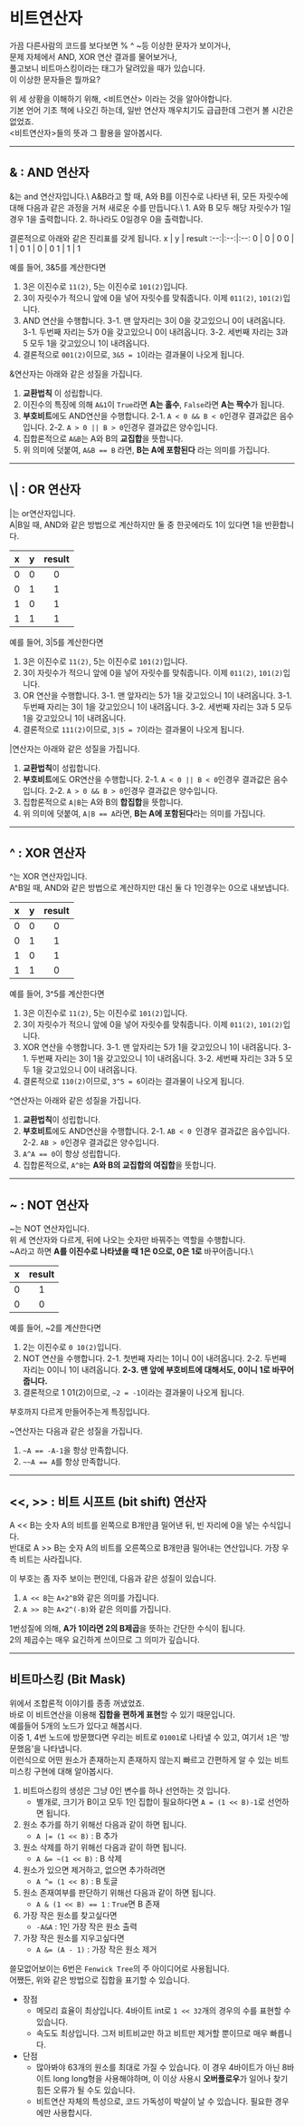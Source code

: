 비트연산자
=========================
가끔 다른사람의 코드를 보다보면 % ^ ~등 이상한 문자가 보이거나,\
문제 자체에서 AND, XOR 연산 결과를 물어보거나,\
풀고보니 비트마스킹이라는 태그가 달려있을 때가 있습니다.\
이 이상한 문자들은 뭘까요?

위 세 상황을 이해하기 위해, <비트연산> 이라는 것을 알아야합니다.\
기본 언어 기초 책에 나오긴 하는데, 일반 연산자 깨우치기도 급급한데 그런거 볼 시간은 없었죠.\
<비트연산자>들의 뜻과 그 활용을 알아봅시다.

------------------
<h2>& : AND 연산자</h2>
&는 and 연산자입니다.\
A&B라고 할 때, A와 B를 이진수로 나타낸 뒤, 모든 자릿수에 대해 다음과 같은 과정을 거쳐 새로운 수를 만듭니다.\
1. A와 B 모두 해당 자릿수가 1일경우 1을 출력합니다.
2. 하나라도 0일경우 0을 출력합니다.
   
결론적으로 아래와 같은 진리표를 갖게 됩니다.
x | y | result
:--:|:--:|:--:
0 | 0 | 0
0 | 1 | 0
1 | 0 | 0
1 | 1 | 1

예를 들어, 3&5를 계산한다면
1. 3은 이진수로 ```11(2)```, 5는 이진수로 ```101(2)```입니다.
2. 3이 자릿수가 적으니 앞에 0을 넣어 자릿수를 맞춰줍니다. 이제 ```011(2)```, ```101(2)```입니다.
3. AND 연산을 수행합니다.
3-1. 맨 앞자리는 3이 0을 갖고있으니 0이 내려옵니다.
3-1. 두번째 자리는 5가 0을 갖고있으니 0이 내려옵니다.
3-2. 세번째 자리는 3과 5 모두 1을 갖고있으니 1이 내려옵니다.
4. 결론적으로 ```001(2)```이므로, ```3&5 = 1```이라는 결과물이 나오게 됩니다.

&연산자는 아래와 같은 성질을 가집니다.
1. **교환법칙** 이 성립합니다.
2. 이진수의 특징에 의해 ```A&1```이 ```True```라면 **A는 홀수**, ```False```라면 **A는 짝수**가 됩니다.
3. **부호비트**에도 AND연산을 수행합니다.
   2-1. ```A < 0 && B < 0```인경우 결과값은 음수입니다.
   2-2. ```A > 0 || B > 0```인경우 결과값은 양수입니다. 
4. 집합론적으로 ```A&B```는 A와 B의 **교집합**을 뜻합니다.
5. 위 의미에 덧붙여, ```A&B == B``` 라면, **B는 A에 포함된다** 라는 의미를 가집니다.

------------------
<h2>\| : OR 연산자</h2>

|는 or연산자입니다.\
A|B일 때, AND와 같은 방법으로 계산하지만 둘 중 한곳에라도 1이 있다면 1을 반환합니다.

x | y | result
:--:|:--:|:--:
0 | 0 | 0
0 | 1 | 1
1 | 0 | 1
1 | 1 | 1

예를 들어, 3|5를 계산한다면
1. 3은 이진수로 ```11(2)```, 5는 이진수로 ```101(2)```입니다.
2. 3이 자릿수가 적으니 앞에 0을 넣어 자릿수를 맞춰줍니다. 이제 ```011(2)```, ```101(2)```입니다.
3. OR 연산을 수행합니다.
3-1. 맨 앞자리는 5가 1을 갖고있으니 1이 내려옵니다.
3-1. 두번째 자리는 3이 1을 갖고있으니 1이 내려옵니다.
3-2. 세번째 자리는 3과 5 모두 1을 갖고있으니 1이 내려옵니다.
4. 결론적으로 ```111(2)```이므로, ```3|5 = 7```이라는 결과물이 나오게 됩니다.

|연산자는 아래와 같은 성질을 가집니다.
1. **교환법칙**이 성립합니다.
2. **부호비트**에도 OR연산을 수행합니다.
   2-1. ```A < 0 || B < 0```인경우 결과값은 음수입니다.
   2-2. ```A > 0 && B > 0```인경우 결과값은 양수입니다.
3. 집합론적으로 ```A|B```는 A와 B의 **합집합**을 뜻합니다.
4. 위 의미에 덧붙여, ```A|B == A```라면, **B는 A에 포함된다**라는 의미를 가집니다.

------------
<h2>^ : XOR 연산자</h2>

^는 XOR 연산자입니다.\
A^B일 때, AND와 같은 방법으로 계산하지만 대신 둘 다 1인경우는 0으로 내보냅니다.

x | y | result
:--:|:--:|:--:
0 | 0 | 0
0 | 1 | 1
1 | 0 | 1
1 | 1 | 0

예를 들어, 3^5를 계산한다면
1. 3은 이진수로 ```11(2)```, 5는 이진수로 ```101(2)```입니다.
2. 3이 자릿수가 적으니 앞에 0을 넣어 자릿수를 맞춰줍니다. 이제 ```011(2)```, ```101(2)```입니다.
3. XOR 연산을 수행합니다.
3-1. 맨 앞자리는 5가 1을 갖고있으니 1이 내려옵니다.
3-1. 두번째 자리는 3이 1을 갖고있으니 1이 내려옵니다.
3-2. 세번째 자리는 3과 5 모두 1을 갖고있으니 0이 내려옵니다.
4. 결론적으로 ```110(2)```이므로, ```3^5 = 6```이라는 결과물이 나오게 됩니다.

^연산자는 아래와 같은 성질을 가집니다.
1. **교환법칙**이 성립합니다.
2. **부호비트**에도 AND연산을 수행합니다.
   2-1. ```AB < 0 ```인경우 결과값은 음수입니다.
   2-2. ```AB > 0```인경우 결과값은 양수입니다.
3. ```A^A == 0```이 항상 성립합니다.
4. 집합론적으로, ```A^B```는 **A와 B의 교집합의 여집합**을 뜻합니다.

-------------
<h2>~ : NOT 연산자</h2>

~는 NOT 연산자입니다.\
위 세 연산자와 다르게, 뒤에 나오는 숫자만 바꿔주는 역할을 수행합니다.\
~A라고 하면 **A를 이진수로 나타냈을 때 1은 0으로, 0은 1로** 바꾸어줍니다.\

x | result
:--:|:--:
0 | 1
0 | 0

예를 들어, ~2를 계산한다면
1. 2는 이진수로 ```0 10(2)```입니다.
2. NOT 연산을 수행합니다.
2-1. 첫번째 자리는 1이니 0이 내려옵니다.
2-2. 두번째 자리는 0이니 1이 내려옵니다.
**2-3. 맨 앞에 부호비트에 대해서도, 0이니 1로 바꾸어줍니다.**
3. 결론적으로 1 01(2)이므로, ```~2 = -1```이라는 결과물이 나오게 됩니다.

부호까지 다르게 만들어주는게 특징입니다.

~연산자는 다음과 같은 성질을 가집니다.
1. ```~A == -A-1```을 항상 만족합니다.
2. ```~~A == A```를 항상 만족합니다.

-----------
<h2><<, >> : 비트 시프트 (bit shift) 연산자</h2>

A << B는 숫자 A의 비트를 왼쪽으로 B개만큼 밀어낸 뒤, 빈 자리에 0을 넣는 수식입니다.\
반대로 A >> B는 숫자 A의 비트를 오른쪽으로 B개만큼 밀어내는 연산입니다. 가장 우측 비트는 사라집니다.

이 부호는 좀 자주 보이는 편인데, 다음과 같은 성질이 있습니다.
1. ```A << B```는 ```A×2^B```와 같은 의미를 가집니다.
2. ```A >> B```는 ```A×2^(-B)```와 같은 의미를 가집니다.

1번성질에 의해, **A가 1이라면 2의 B제곱**을 뜻하는 간단한 수식이 됩니다.\
2의 제곱수는 매우 요긴하게 쓰이므로 그 의미가 깊습니다.

-----------
<h2>비트마스킹 (Bit Mask)</h2>

위에서 조합론적 이야기를 종종 꺼냈었죠.\
바로 이 비트연산을 이용해 **집합을 편하게 표현**할 수 있기 때문입니다.\
예를들어 5개의 노드가 있다고 해봅시다.\
이중 1, 4번 노드에 방문했다면 우리는 비트로 ```01001```로 나타낼 수 있고, 여기서 ```1```은 '방문했음'을 나타냅니다.\
이런식으로 어떤 원소가 존재하는지 존재하지 않는지 빠르고 간편하게 알 수 있는 비트미스킹 구현에 대해 알아봅시다.

1. 비트마스킹의 생성은 그냥 0인 변수를 하나 선언하는 것 입니다.
   - 별개로, 크기가 B이고 모두 1인 집합이 필요하다면
    ```A = (1 << B)-1```로 선언하면 됩니다.
2. 원소 추가를 하기 위해선 다음과 같이 하면 됩니다.
   - ```A |= (1 << B)``` : B 추가
3. 원소 삭제를 하기 위해선 다음과 같이 하면 됩니다.
   - ```A &= ~(1 << B)``` : B 삭제
4. 원소가 있으면 제거하고, 없으면 추가하려면
   - ```A ^= (1 << B)``` : B 토글
5. 원소 존재여부를 판단하기 위해선 다음과 같이 하면 됩니다.
   - ```A & (1 << B) == 1``` : ```True```면 B 존재
6. 가장 작은 원소를 찾고싶다면
   - ```-A&A``` : 1인 가장 작은 원소 출력
7. 가장 작은 원소를 지우고싶다면
   - ```A &= (A - 1)``` : 가장 작은 원소 제거

쓸모없어보이는 6번은 ```Fenwick Tree```의 주 아이디어로 사용됩니다.\
어쨌든, 위와 같은 방법으로 집합을 표기할 수 있습니다.
 - 장점
    - 메모리 효율이 최상입니다. 4바이트 int로 ```1 << 32```개의 경우의 수를 표현할 수 있습니다.
    - 속도도 최상입니다. 그저 비트비교만 하고 비트만 제거할 뿐이므로 매우 빠릅니다.
 - 단점
   - 많아봐야 63개의 원소를 최대로 가질 수 있습니다. 이 경우 4바이트가 아닌 8바이트 long long형을 사용해야하며, 이 이상 사용시 **오버플로우**가 일어나 찾기 힘든 오류가 될 수도 있습니다.
   - 비트연산 자체의 특성으로, 코드 가독성이 박살이 날 수 있습니다. 필요한 경우에만 사용합시다.